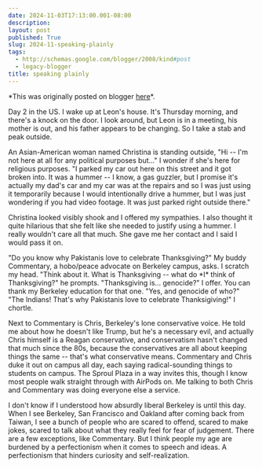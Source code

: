```yaml
---
date: 2024-11-03T17:13:00.001-08:00
description: 
layout: post
published: True
slug: 2024-11-speaking-plainly
tags:
  - http://schemas.google.com/blogger/2008/kind#post
  - legacy-blogger
title: speaking plainly
---
```


\*This was originally posted on blogger [here](https://www.rohanprasad.org/2024/11/speaking-plainly.html)\*.

Day 2 in the US. I wake up at Leon's house. It's Thursday morning, and there's a knock on the door. I look around, but Leon is in a meeting, his mother is out, and his father appears to be changing. So I take a stab and peak outside.  
  
An Asian-American woman named Christina is standing outside, "Hi -- I'm not here at all for any political purposes but..." I wonder if she's here for religious purposes. "I parked my car out here on this street and it got broken into. It was a hummer -- I know, a gas guzzler, but I promise it's actually my dad's car and my car was at the repairs and so I was just using it temporarily because I would intentionally drive a hummer, but I was just wondering if you had video footage. It was just parked right outside there."  
  
Christina looked visibly shook and I offered my sympathies. I also thought it quite hilarious that she felt like she needed to justify using a hummer. I really wouldn't care all that much. She gave me her contact and I said I would pass it on.   
  
"Do you know why Pakistanis love to celebrate Thanksgiving?" My buddy Commentary, a hobo/peace advocate on Berkeley campus, asks. I scratch my head. "Think about it. What is Thanksgiving -- what do \*I\* think of Thanksgiving?" he prompts. "Thanksgiving is... genocide?" I offer. You can thank my Berkeley education for that one. "Yes, and genocide of who?" "The Indians! That's why Pakistanis love to celebrate Thanksigiving!" I chortle.  
  
Next to Commentary is Chris, Berkeley's lone conservative voice. He told me about how he doesn't like Trump, but he's a necessary evil, and actually Chris himself is a Reagan conservative, and conservatism hasn't changed that much since the 80s, because the conservatives are all about keeping things the same -- that's what conservative means. Commentary and Chris duke it out on campus all day, each saying radical-sounding things to students on campus. The Sproul Plaza in a way invites this, though I know most people walk straight through with AirPods on. Me talking to both Chris and Commentary was doing everyone else a service.  
  
I don't know if I understood how absurdly liberal Berkeley is until this day. When I see Berkeley, San Francisco and Oakland after coming back from Taiwan, I see a bunch of people who are scared to offend, scared to make jokes, scared to talk about what they really feel for fear of judgement. There are a few exceptions, like Commentary. But I think people my age are burdened by a perfectionism when it comes to speech and ideas. A perfectionism that hinders curiosity and self-realization.   


